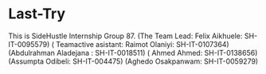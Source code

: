 # Last-Try
This is SideHustle Internship Group 87. (The Team Lead: Felix Aikhuele: SH-IT-0095579) ( Teamactive asistant: Raimot Olaniyi: SH-IT-0107364) (Abdulrahman Aladejana : SH-IT-0018511) ( Ahmed Ahmed: SH-IT-0138656) (Assumpta Odibeli: SH-IT-004475) (Aghedo Osakpanwam: SH-IT-0059279)
